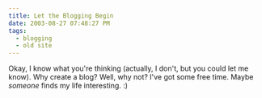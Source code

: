 ```yaml
---
title: Let the Blogging Begin
date: 2003-08-27 07:48:27 PM
tags:
  - blogging
  - old site
---
```


Okay, I know what you're thinking (actually, I don't, but you could let me know). Why create a blog? Well, why not? I've got some free time. Maybe *someone* finds my life interesting. :)
